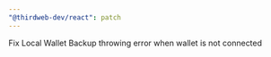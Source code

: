 ```yaml
---
"@thirdweb-dev/react": patch
---
```


Fix Local Wallet Backup throwing error when wallet is not connected
